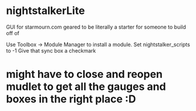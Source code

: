 # nightstalkerLite
GUI for starmourn.com geared to be literally a starter for someone to build off of

Use Toolbox → Module Manager to install a module.
Set nightstalker_scripts to -1
Give that sync box a checkmark
# might have to close and reopen mudlet to get all the gauges and boxes in the right place :D